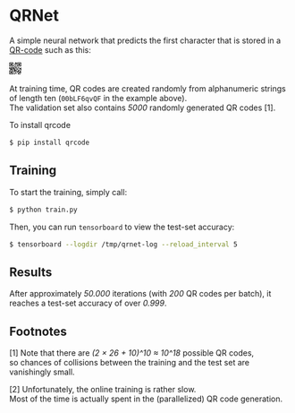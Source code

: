# QRNet

A simple neural network that predicts the first character that is stored in a
[QR-code](https://de.wikipedia.org/wiki/QR-Code) such as this:

![Sample QR-code](./files/00bLF6qvQF.png)

At training time, 
QR codes are created randomly from alphanumeric strings of length ten (`00bLF6qvQF` in the example above).  
The validation set also contains *5000* randomly generated QR codes [1].

To install qrcode
``` bash
$ pip install qrcode
```

## Training

To start the training, simply call:
``` bash
$ python train.py
```

Then, you can run `tensorboard` to view the test-set accuracy:
``` bash
$ tensorboard --logdir /tmp/qrnet-log --reload_interval 5
```

## Results

After approximately *50.000* iterations (with *200* QR codes per batch), it
reaches a test-set accuracy of over *0.999*.

## Footnotes

[1] Note that there are *(2 × 26 + 10)^10 ≈ 10^18* possible QR codes,  
so chances of collisions between the training and the test set are vanishingly small.

[2] Unfortunately, the online training is rather slow.  
Most of the time is actually spent in the (parallelized) QR code generation.

